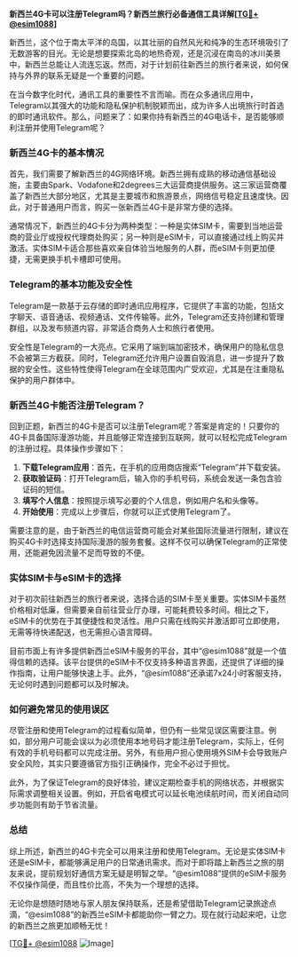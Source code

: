 **新西兰4G卡可以注册Telegram吗？新西兰旅行必备通信工具详解[[TG💪+ @esim1088](https://t.me/s/esim1088)]**

新西兰，这个位于南太平洋的岛国，以其壮丽的自然风光和纯净的生态环境吸引了无数游客的目光。无论是想要探索北岛的地热奇观，还是沉浸在南岛的冰川美景中，新西兰总能让人流连忘返。然而，对于计划前往新西兰的旅行者来说，如何保持与外界的联系无疑是一个重要的问题。

在当今数字化时代，通讯工具的重要性不言而喻。而在众多通讯应用中，Telegram以其强大的功能和隐私保护机制脱颖而出，成为许多人出境旅行时首选的即时通讯软件。那么，问题来了：如果你持有新西兰的4G电话卡，是否能够顺利注册并使用Telegram呢？

### 新西兰4G卡的基本情况

首先，我们需要了解新西兰的4G网络环境。新西兰拥有成熟的移动通信基础设施，主要由Spark、Vodafone和2degrees三大运营商提供服务。这三家运营商覆盖了新西兰大部分地区，尤其是主要城市和旅游景点，网络信号稳定且速度快。因此，对于普通用户而言，购买一张新西兰4G卡是非常方便的选择。

通常情况下，新西兰的4G卡分为两种类型：一种是实体SIM卡，需要到当地运营商的营业厅或授权代理商处购买；另一种则是eSIM卡，可以直接通过线上购买并激活。实体SIM卡适合那些喜欢亲自体验当地服务的人群，而eSIM卡则更加便捷，无需更换手机卡槽即可使用。

### Telegram的基本功能及安全性

Telegram是一款基于云存储的即时通讯应用程序，它提供了丰富的功能，包括文字聊天、语音通话、视频通话、文件传输等。此外，Telegram还支持创建和管理群组，以及发布频道内容，非常适合商务人士和旅行者使用。

安全性是Telegram的一大亮点。它采用了端到端加密技术，确保用户的隐私信息不会被第三方截获。同时，Telegram还允许用户设置自毁消息，进一步提升了数据的安全性。这些特性使得Telegram在全球范围内广受欢迎，尤其是在注重隐私保护的用户群体中。

### 新西兰4G卡能否注册Telegram？

回到正题，新西兰的4G卡是否可以注册Telegram呢？答案是肯定的！只要你的4G卡具备国际漫游功能，并且能够正常连接到互联网，就可以轻松完成Telegram的注册过程。具体操作步骤如下：

1. **下载Telegram应用**：首先，在手机的应用商店搜索“Telegram”并下载安装。
2. **获取验证码**：打开Telegram后，输入你的手机号码，系统会发送一条包含验证码的短信。
3. **填写个人信息**：按照提示填写必要的个人信息，例如用户名和头像等。
4. **开始使用**：完成以上步骤后，你就可以正式使用Telegram了。

需要注意的是，由于新西兰的电信运营商可能会对某些国际流量进行限制，建议在购买4G卡时选择支持国际漫游的服务套餐。这样不仅可以确保Telegram的正常使用，还能避免因流量不足而导致的不便。

### 实体SIM卡与eSIM卡的选择

对于初次前往新西兰的旅行者来说，选择合适的SIM卡至关重要。实体SIM卡虽然价格相对低廉，但需要亲自前往营业厅办理，可能耗费较多时间。相比之下，eSIM卡的优势在于其便捷性和灵活性。用户只需在线购买并激活即可立即使用，无需等待快递配送，也无需担心语言障碍。

目前市面上有许多提供新西兰eSIM卡服务的平台，其中“@esim1088”就是一个值得信赖的选择。该平台提供的eSIM卡不仅支持多种语言界面，还提供了详细的操作指南，让用户能够快速上手。此外，“@esim1088”还承诺7x24小时客服支持，无论何时遇到问题都可以及时解决。

### 如何避免常见的使用误区

尽管注册和使用Telegram的过程看似简单，但仍有一些常见误区需要注意。例如，部分用户可能会误以为必须使用本地号码才能注册Telegram，实际上，任何有效的手机号码都可以完成注册。另外，有些用户担心使用境外SIM卡会导致账户安全风险，其实只要遵循官方指引正确操作，完全不必过于担忧。

此外，为了保证Telegram的良好体验，建议定期检查手机的网络状态，并根据实际需求调整相关设置。例如，开启省电模式可以延长电池续航时间，而关闭自动同步功能则有助于节省流量。

### 总结

综上所述，新西兰的4G卡完全可以用来注册和使用Telegram。无论是实体SIM卡还是eSIM卡，都能够满足用户的日常通讯需求。而对于即将踏上新西兰之旅的朋友来说，提前规划好通信方案无疑是明智之举。“@esim1088”提供的eSIM卡服务不仅操作简便，而且性价比高，不失为一个理想的选择。

无论你是想随时随地与家人朋友保持联系，还是希望借助Telegram记录旅途点滴，“@esim1088”的新西兰eSIM卡都能助你一臂之力。现在就行动起来吧，让您的新西兰之旅更加顺畅无忧！

[[TG💪+ @esim1088](https://t.me/s/esim1088) ![Image](https://i.postimg.cc/4NQfJmqS/Snipaste-2025-05-13-00-14-12.png)]